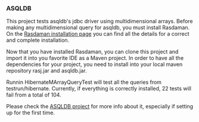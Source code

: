 ### ASQLDB

This project tests asqldb's jdbc driver using multidimensional arrays. Before making any multidimensional query for asqldb, you must install Rasdaman. On the [Rasdaman installation page](http://www.rasdaman.org/wiki/Install) you can find all the details for a correct and complete installation.

Now that you have installed Rasdaman, you can clone this project and import it into you favorite IDE as a Maven project. In order to have all the dependencies for your project, you need to install into your local maven repository rasj.jar and asqldb.jar.

Runnin HibernateMArrayQueryTest will test all the queries from testrun/hibernate. Currently, if everything is correctly installed, 22 tests will fail from a total of 104.

Please check the [ASQLDB project](https://github.com/misev/asqldb) for more info about it, especially if setting up for the first time.
